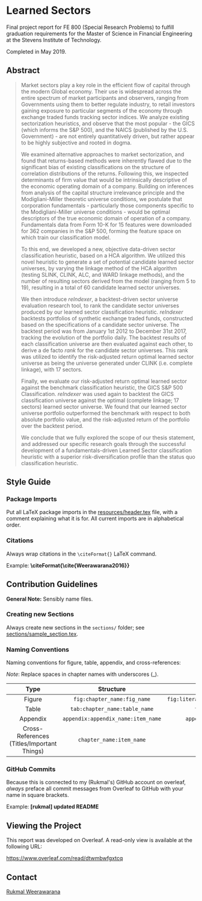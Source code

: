 # Learned Sectors

Final project report for FE 800 (Special Research Problems) to fulfill graduation requirements for the Master of Science in Financial Engineering at the Stevens Institute of Technology.

Completed in May 2019.

## Abstract

> Market sectors play a key role in the efficient flow of capital through the modern Global economy. Their use is widespread across the entire spectrum of market participants and observers, ranging from Governments using them to better regulate industry, to retail investors gaining exposure to particular segments of the economy through exchange traded funds tracking sector indices. We analyze existing sectorization heuristics, and observe that the most popular - the GICS (which informs the S&P 500), and the NAICS (published by the U.S. Government) - are not entirely quantitatively driven, but rather appear to be highly subjective and rooted in dogma.
>
> We examined alternative approaches to market sectorization, and found that returns-based methods were inherently flawed due to the significant bias of existing classifications on the structure of correlation distributions of the returns. Following this, we inspected determinants of firm value that would be intrinsically descriptive of the economic operating domain of a company. Building on inferences from analysis of the capital structure irrelevance principle and the Modigliani-Miller theoretic universe conditions, we postulate that corporation fundamentals - particularly those components specific to the Modigliani-Miller universe conditions - would be optimal descriptors of the true economic domain of operation of a company. Fundamentals data from Form 10-K for 15 features were downloaded for 362 companies in the S&P 500, forming the feature space on which train our classification model.
>
> To this end, we developed a new, objective data-driven sector classification heuristic, based on a HCA algorithm. We utilized this novel heuristic to generate a set of potential candidate learned sector universes, by varying the linkage method of the HCA algorithm (testing SLINK, CLINK, ALC, and WARD linkage methods), and the number of resulting sectors derived from the model (ranging from 5 to 19), resulting in a total of 60 candidate learned sector universes.
>
> We then introduce *reIndexer*, a backtest-driven sector universe evaluation research tool, to rank the candidate sector universes produced by our learned sector classification heuristic. *reIndexer* backtests portfolios of synthetic exchange traded funds, constructed based on the specifications of a candidate sector universe. The backtest period was from January 1st 2012 to December 31st 2017, tracking the evolution of the portfolio daily. The backtest results of each classification universe are then evaluated against each other, to derive a de facto *rank* for the candidate sector universes. This rank was utilized to identify the risk-adjusted return optimal learned sector universe as being the universe generated under CLINK (i.e. complete linkage), with 17 sectors.
>
> Finally, we evaluate our risk-adjusted return optimal learned sector against the benchmark classification heuristic, the GICS S&P 500 Classification. *reIndexer* was used again to backtest the GICS classification universe against the optimal (complete linkage; 17 sectors) learned sector universe. We found that our learned sector universe portfolio outperformed the benchmark with respect to both absolute portfolio value, and the risk-adjusted return of the portfolio over the backtest period.
>
> We conclude that we fully explored the scope of our thesis statement, and addressed our specific research goals through the successful development of a fundamentals-driven Learned Sector classification heuristic with a superior risk-diversification profile than the status quo classification heuristic.


## Style Guide

### Package Imports

Put all LaTeX package imports in the [resources/header.tex](resources/header.tex) file, with a comment explaining what it is for. All current imports are in alphabetical order.

### Citations

Always wrap citations in the `\citeFormat{}` LaTeX command.

Example: **\citeFormat{\cite{Weerawarana2016}}**



## Contribution Guidelines

**General Note:** Sensibly name files.

### Creating new Sections

Always create new sections in the `sections/` folder; see [sections/sample_section.tex](sections/sample_section.tex).

### Naming Conventions

Naming conventions for figure, table, appendix, and cross-references:

*Note*: Replace spaces in chapter names with underscores (_).

|Type|Structure|Example|
|:--:|:-------:|:-----:|
|Figure|`fig:chapter_name:fig_name`|`fig:literature_review:article_architecture_diagram`|
|Table|`tab:chapter_name:table_name`|`tab:literature_review:table_name`|
|Appendix|`appendix:appendix_name:item_name`|`appendix:backtest_data:portfolio_value`|
|Cross-References (Titles/Important Things)|`chapter_name:item_name`|`research_goals:clustering`|

### GitHub Commits

Because this is connected to my (Rukmal's) GitHub account on overleaf, *always* preface all commit messages from Overleaf to GitHub with your name in square brackets.

Example: **[rukmal] updated README**

## Viewing the Project

This report was developed on Overleaf. A read-only view is available at the following URL:

https://www.overleaf.com/read/dtwmbwfgxtcq

## Contact

[Rukmal Weerawarana](http://rukmal.me)
